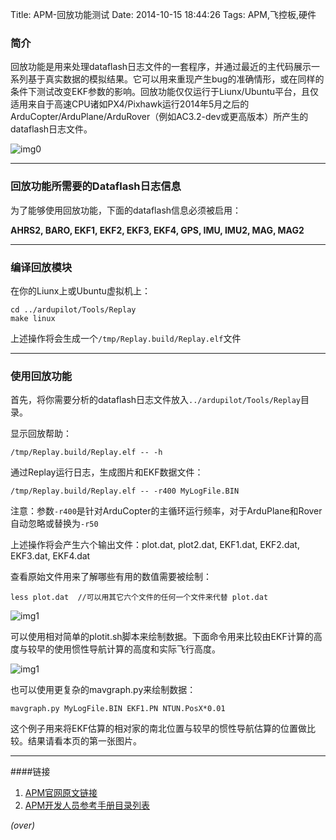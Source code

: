 Title: APM-回放功能测试
Date: 2014-10-15 18:44:26 
Tags: APM,飞控板,硬件

### 简介 ###

<!-- PELICAN_BEGIN_SUMMARY -->
回放功能是用来处理dataflash日志文件的一套程序，并通过最近的主代码展示一系列基于真实数据的模拟结果。它可以用来重现产生bug的准确情形，或在同样的条件下测试改变EKF参数的影响。回放功能仅仅运行于Liunx/Ubuntu平台，且仅适用来自于高速CPU诸如PX4/Pixhawk运行2014年5月之后的ArduCopter/ArduPlane/ArduRover（例如AC3.2-dev或更高版本）所产生的dataflash日志文件。
<!-- PELICAN_END_SUMMARY -->

![img0](http://dev.ardupilot.com/wp-content/uploads/sites/6/2014/05/Replay_EKFVsINAV.png)

----------
### 回放功能所需要的Dataflash日志信息 ###
为了能够使用回放功能，下面的dataflash信息必须被启用：

**AHRS2, BARO, EKF1, EKF2, EKF3, EKF4, GPS, IMU, IMU2, MAG, MAG2**

----------
### 编译回放模块 ###
在你的Liunx上或Ubuntu虚拟机上：

    cd ../ardupilot/Tools/Replay
    make linux

上述操作将会生成一个`/tmp/Replay.build/Replay.elf`文件

----------
### 使用回放功能 ###
首先，将你需要分析的dataflash日志文件放入`../ardupilot/Tools/Replay`目录。

显示回放帮助：

    /tmp/Replay.build/Replay.elf -- -h

通过Replay运行日志，生成图片和EKF数据文件：

    /tmp/Replay.build/Replay.elf -- -r400 MyLogFile.BIN

注意：参数`-r400`是针对ArduCopter的主循环运行频率，对于ArduPlane和Rover自动忽略或替换为`-r50`

上述操作将会产生六个输出文件：plot.dat, plot2.dat, EKF1.dat, EKF2.dat, EKF3.dat, EKF4.dat

查看原始文件用来了解哪些有用的数值需要被绘制：

    less plot.dat  //可以用其它六个文件的任何一个文件来代替 plot.dat

![img1](http://dev.ardupilot.com/wp-content/uploads/sites/6/2014/05/Replay_PlotDatColumns-300x150.png)

可以使用相对简单的plotit.sh脚本来绘制数据。下面命令用来比较由EKF计算的高度与较早的使用惯性导航计算的高度和实际飞行高度。

![img1](http://dev.ardupilot.com/wp-content/uploads/sites/6/2014/05/Replay_EKFInavFlightAlt.png)

也可以使用更复杂的mavgraph.py来绘制数据：

    mavgraph.py MyLogFile.BIN EKF1.PN NTUN.PosX*0.01

这个例子用来将EKF估算的相对家的南北位置与较早的惯性导航估算的位置做比较。结果请看本页的第一张图片。

----------
####链接

1. [APM官网原文链接](http://dev.ardupilot.com/wiki/testing-with-replay/)
1. [APM开发人员参考手册目录列表]({filename}2014-08-29-APM-开发人员参考手册目录列表.md)

*(over)*
